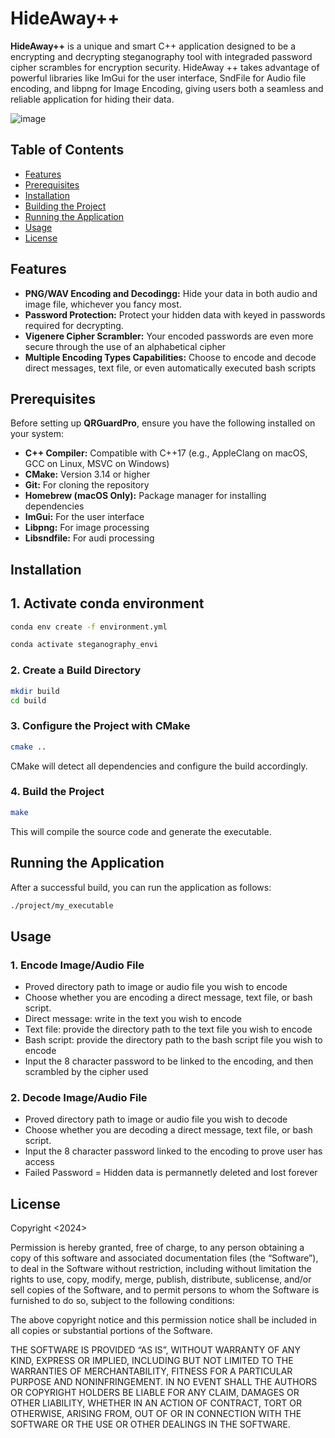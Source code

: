 # HideAway++

**HideAway++** is a unique and smart C++ application designed to be a encrypting and decrypting steganography tool with integraded password cipher scrambles for encryption security. HideAway ++ takes advantage of powerful libraries like ImGui for the user interface, SndFile for Audio file encoding, and libpng for Image Encoding, giving users both a seamless and reliable application for hiding their data.

![image](https://github.com/user-attachments/assets/ee055179-7852-4359-935b-7ae764aa6e72)

## Table of Contents

- [Features](#features)
- [Prerequisites](#prerequisites)
- [Installation](#installation)
- [Building the Project](#building-the-project)
- [Running the Application](#running-the-application)
- [Usage](#usage)
- [License](#license)

## Features

- **PNG/WAV Encoding and Decodingg:** Hide your data in both audio and image file, whichever you fancy most.
- **Password Protection:** Protect your hidden data with keyed in passwords required for decrypting.
- **Vigenere Cipher Scrambler:** Your encoded passwords are even more secure through the use of an alphabetical cipher
- **Multiple Encoding Types Capabilities:** Choose to encode and decode direct messages, text file, or even automatically executed bash scripts

## Prerequisites

Before setting up **QRGuardPro**, ensure you have the following installed on your system:

- **C++ Compiler:** Compatible with C++17 (e.g., AppleClang on macOS, GCC on Linux, MSVC on Windows)
- **CMake:** Version 3.14 or higher
- **Git:** For cloning the repository
- **Homebrew (macOS Only):** Package manager for installing dependencies
- **ImGui:** For the user interface
- **Libpng:** For image processing
- **Libsndfile:** For audi processing


## Installation

## 1. Activate conda environment

```bash
conda env create -f environment.yml

conda activate steganography_envi  
```

### 2. Create a Build Directory
```bash
mkdir build
cd build
```

### 3. Configure the Project with CMake
```bash
cmake ..
```

CMake will detect all dependencies and configure the build accordingly.


### 4. Build the Project
```bash
make
```

This will compile the source code and generate the executable.



## Running the Application

After a successful build, you can run the application as follows:

  ```bash
  ./project/my_executable
  ```

## Usage

### 1. Encode Image/Audio File
- Proved directory path to image or audio file you wish to encode
- Choose whether you are encoding a direct message, text file, or bash script.
- Direct message: write in the text you wish to encode
- Text file: provide the directory path to the text file you wish to encode
- Bash script: provide the directory path to the bash script file you wish to encode
- Input the 8 character password to be linked to the encoding, and then scrambled by the cipher used

### 2. Decode Image/Audio File
- Proved directory path to image or audio file you wish to decode
- Choose whether you are decoding a direct message, text file, or bash script.
- Input the 8 character password linked to the encoding to prove user has access
- Failed Password = Hidden data is permannetly deleted and lost forever


## License

Copyright <2024> 

Permission is hereby granted, free of charge, to any person obtaining a copy of this software and associated documentation files (the “Software”), to deal in the Software without restriction, including without limitation the rights to use, copy, modify, merge, publish, distribute, sublicense, and/or sell copies of the Software, and to permit persons to whom the Software is furnished to do so, subject to the following conditions:

The above copyright notice and this permission notice shall be included in all copies or substantial portions of the Software.

THE SOFTWARE IS PROVIDED “AS IS”, WITHOUT WARRANTY OF ANY KIND, EXPRESS OR IMPLIED, INCLUDING BUT NOT LIMITED TO THE WARRANTIES OF MERCHANTABILITY, FITNESS FOR A PARTICULAR PURPOSE AND NONINFRINGEMENT. IN NO EVENT SHALL THE AUTHORS OR COPYRIGHT HOLDERS BE LIABLE FOR ANY CLAIM, DAMAGES OR OTHER LIABILITY, WHETHER IN AN ACTION OF CONTRACT, TORT OR OTHERWISE, ARISING FROM, OUT OF OR IN CONNECTION WITH THE SOFTWARE OR THE USE OR OTHER DEALINGS IN THE SOFTWARE.

